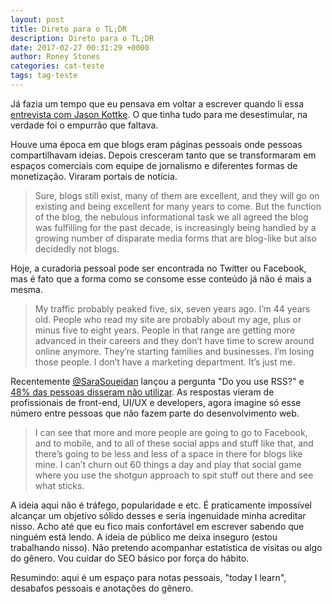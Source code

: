 ```yaml
---
layout: post
title: Direto para o TL;DR
description: Direto para o TL;DR
date: 2017-02-27 00:31:29 +0000
author: Roney Stones
categories: cat-teste
tags: tag-teste
---
```


Já fazia um tempo que eu pensava em voltar a escrever quando li essa <a class="link blue dim bb" href="http://www.niemanlab.org/2018/02/last-blog-standing-last-guy-dancing-how-jason-kottke-is-thinking-about-kottke-org-at-20/">entrevista com Jason Kottke</a>. O que tinha tudo para me desestimular, na verdade foi o empurrão que faltava.

Houve uma época em que blogs eram páginas pessoais onde pessoas compartilhavam ideias. Depois cresceram tanto que se transformaram em espaços comerciais com equipe de jornalismo e diferentes formas de monetização. Viraram portais de notícia.

<blockquote class="i mb4 pl4 bl bw1 b--blue">Sure, blogs still exist, many of them are excellent, and they will go on existing and being excellent for many years to come. But the function of the blog, the nebulous informational task we all agreed the blog was fulfilling for the past decade, is increasingly being handled by a growing number of disparate media forms that are blog-like but also decidedly not blogs.</blockquote>

Hoje, a curadoria pessoal pode ser encontrada no Twitter ou Facebook, mas é fato que a forma como se consome esse conteúdo já não é mais a mesma.

<blockquote class="i mb4 pl4 bl bw1 b--blue">My traffic probably peaked five, six, seven years ago. I’m 44 years old. People who read my site are probably about my age, plus or minus five to eight years. People in that range are getting more advanced in their careers and they don’t have time to screw around online anymore. They’re starting families and businesses. I’m losing those people. I don’t have a marketing department. It’s just me.</blockquote>

Recentemente <a class="link blue dim bb" href="https://twitter.com/SaraSoueidan/">@SaraSoueidan</a> lançou a pergunta "Do you use RSS?" e <a class="link blue dim bb" href="https://twitter.com/SaraSoueidan/status/956873021133938690">48% das pessoas disseram não utilizar</a>. As respostas vieram de profissionais de front-end, UI/UX e developers, agora imagine só esse número entre pessoas que não fazem parte do desenvolvimento web.

<blockquote class="i mb4 pl4 bl bw1 b--blue">I can see that more and more people are going to go to Facebook, and to mobile, and to all of these social apps and stuff like that, and there’s going to be less and less of a space in there for blogs like mine. I can’t churn out 60 things a day and play that social game where you use the shotgun approach to spit stuff out there and see what sticks.</blockquote>

A ideia aqui não é tráfego, popularidade e etc. É praticamente impossível alcançar um objetivo sólido desses e seria ingenuidade minha acreditar nisso. Acho até que eu fico mais confortável em escrever sabendo que ninguém está lendo. A ideia de público me deixa inseguro (estou trabalhando nisso). Não pretendo acompanhar estatística de visitas ou algo do gênero. Vou cuidar do SEO básico por força do hábito.

Resumindo: aqui é um espaço para notas pessoais, <span class="i">"today I learn"</span>, desabafos pessoais e anotações do gênero.